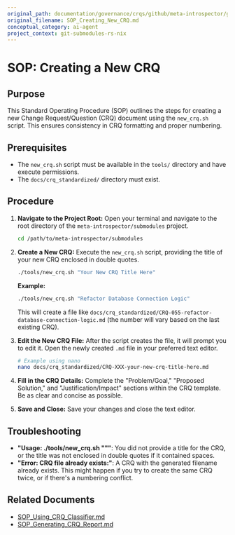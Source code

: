 ```yaml
---
original_path: documentation/governance/crqs/github/meta-introspector/git-submodules-rs-nix/docs/sops/SOP_Creating_New_CRQ.md
original_filename: SOP_Creating_New_CRQ.md
conceptual_category: ai-agent
project_context: git-submodules-rs-nix
---
```


# SOP: Creating a New CRQ

## Purpose

This Standard Operating Procedure (SOP) outlines the steps for creating a new Change Request/Question (CRQ) document using the `new_crq.sh` script. This ensures consistency in CRQ formatting and proper numbering.

## Prerequisites

* The `new_crq.sh` script must be available in the `tools/` directory and have execute permissions.
* The `docs/crq_standardized/` directory must exist.

## Procedure

1.  **Navigate to the Project Root:**
    Open your terminal and navigate to the root directory of the `meta-introspector/submodules` project.

    ```bash
    cd /path/to/meta-introspector/submodules
    ```

2.  **Create a New CRQ:**
    Execute the `new_crq.sh` script, providing the title of your new CRQ enclosed in double quotes.

    ```bash
    ./tools/new_crq.sh "Your New CRQ Title Here"
    ```

    **Example:**
    ```bash
    ./tools/new_crq.sh "Refactor Database Connection Logic"
    ```

    This will create a file like `docs/crq_standardized/CRQ-055-refactor-database-connection-logic.md` (the number will vary based on the last existing CRQ).

3.  **Edit the New CRQ File:**
    After the script creates the file, it will prompt you to edit it. Open the newly created `.md` file in your preferred text editor.

    ```bash
    # Example using nano
    nano docs/crq_standardized/CRQ-XXX-your-new-crq-title-here.md
    ```

4.  **Fill in the CRQ Details:**
    Complete the "Problem/Goal," "Proposed Solution," and "Justification/Impact" sections within the CRQ template. Be as clear and concise as possible.

5.  **Save and Close:**
    Save your changes and close the text editor.

## Troubleshooting

*   **"Usage: ./tools/new_crq.sh \"<CRQ Title>\""**: You did not provide a title for the CRQ, or the title was not enclosed in double quotes if it contained spaces.
*   **"Error: CRQ file already exists:"**: A CRQ with the generated filename already exists. This might happen if you try to create the same CRQ twice, or if there's a numbering conflict.

## Related Documents

*   [SOP_Using_CRQ_Classifier.md](SOP_Using_CRQ_Classifier.md)
*   [SOP_Generating_CRQ_Report.md](SOP_Generating_CRQ_Report.md)
